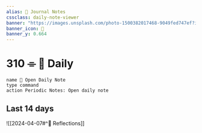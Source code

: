 ```yaml
---
alias: 🌱 Journal Notes
cssclass: daily-note-viewer
banner: "https://images.unsplash.com/photo-1500382017468-9049fed747ef?ixlib=rb-4.0.3&ixid=MnwxMjA3fDB8MHxwaG90by1wYWdlfHx8fGVufDB8fHx8&auto=format&fit=crop&w=2532&q=80"
banner_icon: 🌱
banner_y: 0.664
---
```

# 310 ⌯ 🌱 Daily

```button
name 🌱 Open Daily Note
type command
action Periodic Notes: Open daily note
```

## Last 14 days
![[2024-04-07#^🧘 Reflections]]
